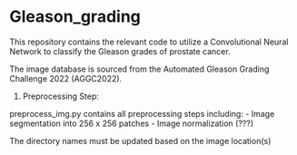 # Gleason_grading

This repository contains the relevant code to utilize a Convolutional Neural Network to classify the Gleason grades of prostate cancer. 

The image database is sourced from the Automated Gleason Grading Challenge 2022 (AGGC2022). 

1. Preprocessing Step:

  preprocess_img.py contains all preprocessing steps including:
    - Image segmentation into 256 x 256 patches
    - Image normalization (???)
    
  The directory names must be updated based on the image location(s)
